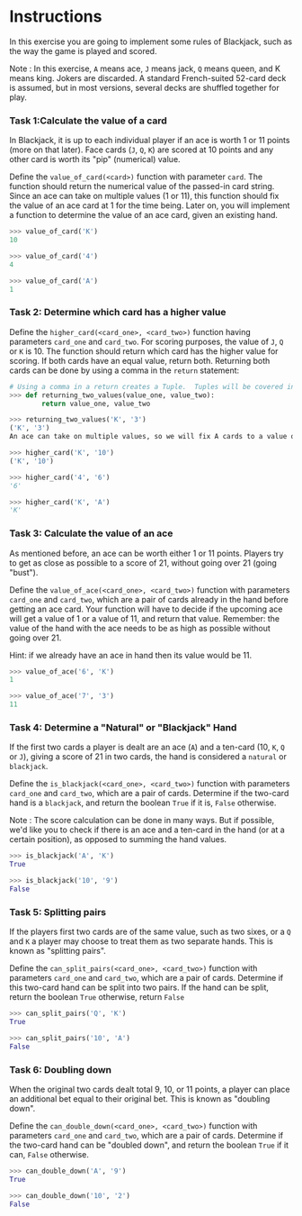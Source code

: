# Instructions
In this exercise you are going to implement some rules of Blackjack, such as the way the game is played and scored.

Note : In this exercise, `A` means ace, `J` means jack, `Q` means queen, and K means king. Jokers are discarded. A standard French-suited 52-card deck is assumed, but in most versions, several decks are shuffled together for play.

### Task 1:Calculate the value of a card

In Blackjack, it is up to each individual player if an ace is worth 1 or 11 points (more on that later). Face cards (`J`, `Q`, `K`) are scored at 10 points and any other card is worth its "pip" (numerical) value.

Define the `value_of_card(<card>)` function with parameter `card`. The function should return the numerical value of the passed-in card string. Since an ace can take on multiple values (1 or 11), this function should fix the value of an ace card at 1 for the time being. Later on, you will implement a function to determine the value of an ace card, given an existing hand.
```py
>>> value_of_card('K')
10

>>> value_of_card('4')
4

>>> value_of_card('A')
1
```

### Task 2: Determine which card has a higher value

Define the `higher_card(<card_one>, <card_two>)` function having parameters `card_one` and `card_two`. For scoring purposes, the value of `J`, `Q` or `K` is 10. The function should return which card has the higher value for scoring. If both cards have an equal value, return both. Returning both cards can be done by using a comma in the `return` statement:
```py
# Using a comma in a return creates a Tuple.  Tuples will be covered in a later exercise.
>>> def returning_two_values(value_one, value_two):
        return value_one, value_two

>>> returning_two_values('K', '3')
('K', '3')
An ace can take on multiple values, so we will fix A cards to a value of 1 for this task.

>>> higher_card('K', '10')
('K', '10')

>>> higher_card('4', '6')
'6'

>>> higher_card('K', 'A')
'K'
```

### Task 3: Calculate the value of an ace

As mentioned before, an ace can be worth either 1 or 11 points. Players try to get as close as possible to a score of 21, without going over 21 (going "bust").

Define the `value_of_ace(<card_one>, <card_two>)` function with parameters `card_one` and `card_two`, which are a pair of cards already in the hand before getting an ace card. Your function will have to decide if the upcoming ace will get a value of 1 or a value of 11, and return that value. Remember: the value of the hand with the ace needs to be as high as possible without going over 21.

Hint: if we already have an ace in hand then its value would be 11.
```py
>>> value_of_ace('6', 'K')
1

>>> value_of_ace('7', '3')
11
```

### Task 4: Determine a "Natural" or "Blackjack" Hand

If the first two cards a player is dealt are an ace (`A`) and a ten-card (10, `K`, `Q` or `J`), giving a score of 21 in two cards, the hand is considered a `natural` or `blackjack`.

Define the `is_blackjack(<card_one>, <card_two>)` function with parameters `card_one` and `card_two`, which are a pair of cards. Determine if the two-card hand is a `blackjack`, and return the boolean `True` if it is, `False` otherwise.

Note : The score calculation can be done in many ways. But if possible, we'd like you to check if there is an ace and a ten-card in the hand (or at a certain position), as opposed to summing the hand values.
```py
>>> is_blackjack('A', 'K')
True

>>> is_blackjack('10', '9')
False
```

### Task 5: Splitting pairs

If the players first two cards are of the same value, such as two sixes, or a `Q` and `K` a player may choose to treat them as two separate hands. This is known as "splitting pairs".

Define the `can_split_pairs(<card_one>, <card_two>)` function with parameters `card_one` and `card_two`, which are a pair of cards. Determine if this two-card hand can be split into two pairs. If the hand can be split, return the boolean `True` otherwise, return `False`
```py
>>> can_split_pairs('Q', 'K')
True

>>> can_split_pairs('10', 'A')
False
```

### Task 6: Doubling down

When the original two cards dealt total 9, 10, or 11 points, a player can place an additional bet equal to their original bet. This is known as "doubling down".

Define the `can_double_down(<card_one>, <card_two>)` function with parameters `card_one` and `card_two`, which are a pair of cards. Determine if the two-card hand can be "doubled down", and return the boolean `True` if it can, `False` otherwise.
```py
>>> can_double_down('A', '9')
True

>>> can_double_down('10', '2')
False
```